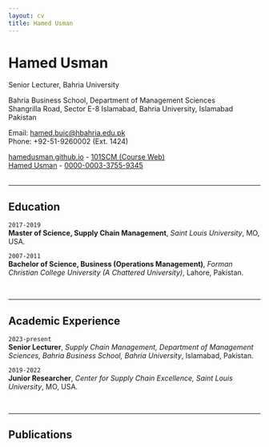 ```yaml
---
layout: cv
title: Hamed Usman
---
```

# Hamed Usman
Senior Lecturer, Bahria University

Bahria Business School, Department of Management Sciences<br/>
Shangrilla Road, Sector E-8 Islamabad, Bahria University, Islamabad Pakistan<br/>

Email: <a href="mailto:hamed.buic@hbahria.edu.pk">hamed.buic@hbahria.edu.pk</a><br/>
Phone: +92-51-9260002 (Ext. 1424)

<div id="webaddress">
  <a href="https://hamedusman.github.io"><i class="fas fa-home"></i> hamedusman.github.io</a> - 
  <a href="http://101scm.github.io"><i class="fas fa-users"></i>101SCM (Course Web)</a><br/>
  <a href="https://github.com/hamedusman"><i class="fab fa-github"></i> Hamed Usman</a> - 
  <a href="https://orcid.org/0000-0003-3755-9345"><i class="ai ai-orcid"></i> 0000-0003-3755-9345</a>
</div>


<br/>

---


## Education

`2017-2019`<br/>
**Master of Science, Supply Chain Management**, *Saint Louis University*, MO, USA.

`2007-2011`<br/>
**Bachelor of Science, Business (Operations Management)**, *Forman Christian College University (A Chattered University)*, Lahore, Pakistan.


<br/>

---


## Academic Experience

`2023-present`<br/>
**Senior Lecturer**, *Supply Chain Management, Department of Management Sciences, Bahria Business School, Bahria University*, Islamabad, Pakistan.

`2019-2022`<br/>
**Junior Researcher**, *Center for Supply Chain Excellence, Saint Louis University*, MO, USA.



<br/>

---


## Publications
